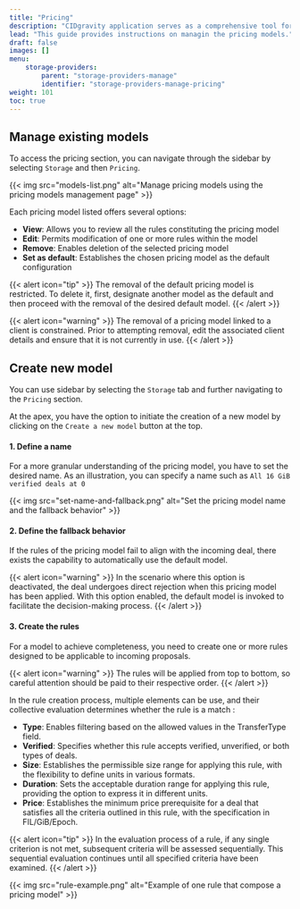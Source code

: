 ```yaml
---
title: "Pricing"
description: "CIDgravity application serves as a comprehensive tool for managing and monitoring of : clients, pricing, acceptance criterias, avalability and activity."
lead: "This guide provides instructions on managin the pricing models."
draft: false
images: []
menu:
    storage-providers:
        parent: "storage-providers-manage"
        identifier: "storage-providers-manage-pricing"
weight: 101
toc: true
---
```


## Manage existing models

To access the pricing section, you can navigate through the sidebar by selecting `Storage` and then `Pricing`.

{{< img src="models-list.png" alt="Manage pricing models using the pricing models management page" >}}

Each pricing model listed offers several options:

- **View**: Allows you to review all the rules constituting the pricing model
- **Edit**: Permits modification of one or more rules within the model
- **Remove**: Enables deletion of the selected pricing model
- **Set as default**: Establishes the chosen pricing model as the default configuration

{{< alert icon="tip" >}}
The removal of the default pricing model is restricted. 
To delete it, first, designate another model as the default and then proceed with the removal of the desired default model.
{{< /alert >}}

{{< alert icon="warning" >}}
The removal of a pricing model linked to a client is constrained. 
Prior to attempting removal, edit the associated client details and ensure that it is not currently in use.
{{< /alert >}}

## Create new model

You can use sidebar by selecting the `Storage` tab and further navigating to the `Pricing` section.

At the apex, you have the option to initiate the creation of a new model by clicking on the `Create a new model` button at the top.

#### 1. Define a name

For a more granular understanding of the pricing model, you have to set the desired name. 
As an illustration, you can specify a name such as `All 16 GiB verified deals at 0`

{{< img src="set-name-and-fallback.png" alt="Set the pricing model name and the fallback behavior" >}}

#### 2. Define the fallback behavior

If the rules of the pricing model fail to align with the incoming deal, there exists the capability to automatically use the default model.

{{< alert icon="warning" >}}
In the scenario where this option is deactivated, the deal undergoes direct rejection when this pricing model has been applied. 
With this option enabled, the default model is invoked to facilitate the decision-making process.
{{< /alert >}}

#### 3. Create the rules

For a model to achieve completeness, you need to create one or more rules designed to be applicable to incoming proposals.

{{< alert icon="warning" >}}
The rules will be applied from top to bottom, so careful attention should be paid to their respective order.
{{< /alert >}}

In the rule creation process, multiple elements can be use, and their collective evaluation determines whether the rule is a match :

- **Type**: Enables filtering based on the allowed values in the TransferType field.
- **Verified**: Specifies whether this rule accepts verified, unverified, or both types of deals.
- **Size**: Establishes the permissible size range for applying this rule, with the flexibility to define units in various formats.
- **Duration**: Sets the acceptable duration range for applying this rule, providing the option to express it in different units.
- **Price**: Establishes the minimum price prerequisite for a deal that satisfies all the criteria outlined in this rule, with the specification in FIL/GiB/Epoch.

{{< alert icon="tip" >}}
In the evaluation process of a rule, if any single criterion is not met, subsequent criteria will be assessed sequentially.
This sequential evaluation continues until all specified criteria have been examined.
{{< /alert >}}

{{< img src="rule-example.png" alt="Example of one rule that compose a pricing model" >}}